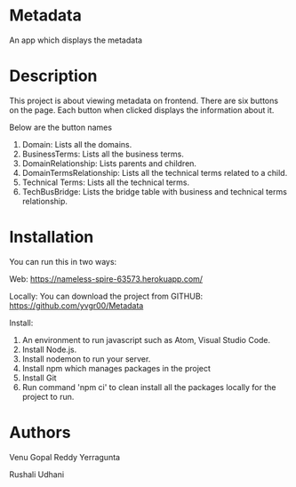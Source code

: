 # Metadata
An app which displays the metadata

# Description

This project is about viewing metadata on frontend. There are six buttons on the page. Each button when clicked displays the information about it.

Below are the button names

1. Domain: Lists all the domains.
2. BusinessTerms: Lists all the business terms.
3. DomainRelationship: Lists parents and children.
4. DomainTermsRelationship: Lists all the technical terms related to a child.
5. Technical Terms: Lists all the technical terms.
6. TechBusBridge: Lists the bridge table with business and technical terms relationship.


# Installation

You can run this in two ways:

Web: https://nameless-spire-63573.herokuapp.com/

Locally: You can download the project from GITHUB: https://github.com/yvgr00/Metadata

Install:

1. An environment to run javascript such as Atom, Visual Studio Code.
2. Install Node.js.
3. Install nodemon to run your server.
4. Install npm which manages packages in the project
5. Install Git
6. Run command 'npm ci' to clean install all the packages locally for the project to run.


# Authors

Venu Gopal Reddy Yerragunta

Rushali Udhani


